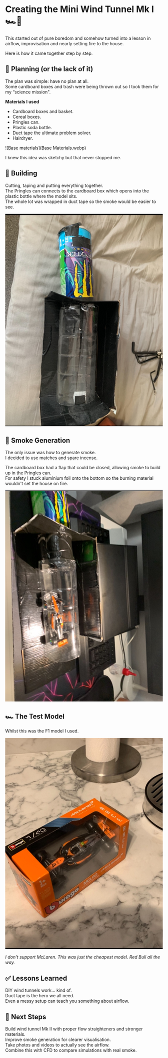 # Creating the Mini Wind Tunnel Mk I 🏎️💨

This started out of pure boredom and somehow turned into a lesson in airflow, improvisation and nearly setting fire to the house.

Here is how it came together step by step.

## 📝 Planning (or the lack of it)

The plan was simple: have no plan at all.  
Some cardboard boxes and trash were being thrown out so I took them for my “science mission".

**Materials I used**  
- Cardboard boxes and basket.  
- Cereal boxes.  
- Pringles can.  
- Plastic soda bottle.  
- Duct tape the ultimate problem solver.  
- Hairdryer.  

![Base materials](Base Materials.webp)

I knew this idea was sketchy but that never stopped me.

## 🔨 Building

Cutting, taping and putting everything together.  
The Pringles can connects to the cardboard box which opens into the plastic bottle where the model sits.  
The whole lot was wrapped in duct tape so the smoke would be easier to see.

![Basic Build](Basic_Build.webp)

## 💨 Smoke Generation

The only issue was how to generate smoke.  
I decided to use matches and spare incense.

The cardboard box had a flap that could be closed, allowing smoke to build up in the Pringles can.  
For safety I stuck aluminium foil onto the bottom so the burning material wouldn't set the house on fire.

![Testing Build](Testing_Build.webp)

## 🏎️ The Test Model

Whilst this was the F1 model I used.

![F1 Model](F1_Model.webp)

*I don't support McLaren. This was just the cheapest model. Red Bull all the way.*

## ✅ Lessons Learned

DIY wind tunnels work… kind of.  
Duct tape is the hero we all need.  
Even a messy setup can teach you something about airflow.

## 🎯 Next Steps

Build wind tunnel Mk II with proper flow straighteners and stronger materials.  
Improve smoke generation for clearer visualisation.  
Take photos and videos to actually see the airflow.  
Combine this with CFD to compare simulations with real smoke.

